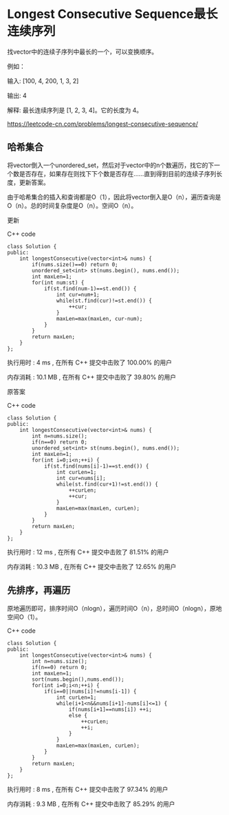 # Longest Consecutive Sequence最长连续序列

找vector中的连续子序列中最长的一个，可以变换顺序。

例如：

输入: [100, 4, 200, 1, 3, 2]

输出: 4

解释: 最长连续序列是 [1, 2, 3, 4]。它的长度为 4。

https://leetcode-cn.com/problems/longest-consecutive-sequence/

## 哈希集合
将vector倒入一个unordered_set，然后对于vector中的n个数遍历，找它的下一个数是否存在，如果存在则找下下个数是否存在……直到得到目前的连续子序列长度，更新答案。

由于哈希集合的插入和查询都是O（1），因此将vector倒入是O（n），遍历查询是O（n）。总的时间复杂度是O（n）。空间O（n）。

更新

C++ code
```
class Solution {
public:
    int longestConsecutive(vector<int>& nums) {
        if(nums.size()==0) return 0;
        unordered_set<int> st(nums.begin(), nums.end());
        int maxLen=1;
        for(int num:st) {
            if(st.find(num-1)==st.end()) {
                int cur=num+1;
                while(st.find(cur)!=st.end()) {
                    ++cur;
                }
                maxLen=max(maxLen, cur-num);
            }
        }
        return maxLen;
    }
};
```
执行用时 :
4 ms
, 在所有 C++ 提交中击败了
100.00%
的用户

内存消耗 :
10.1 MB
, 在所有 C++ 提交中击败了
39.80%
的用户

原答案

C++ code
```
class Solution {
public:
    int longestConsecutive(vector<int>& nums) {
        int n=nums.size();
        if(n==0) return 0;
        unordered_set<int> st(nums.begin(), nums.end());
        int maxLen=1;
        for(int i=0;i<n;++i) {
            if(st.find(nums[i]-1)==st.end()) {
                int curLen=1;
                int cur=nums[i];
                while(st.find(cur+1)!=st.end()) {
                    ++curLen;
                    ++cur;
                }
                maxLen=max(maxLen, curLen);
            }
        }
        return maxLen;
    }
};
```
执行用时 :
12 ms
, 在所有 C++ 提交中击败了
81.51%
的用户

内存消耗 :
10.3 MB
, 在所有 C++ 提交中击败了
12.65%
的用户

## 先排序，再遍历
原地遍历即可，排序时间O（nlogn），遍历时间O（n），总时间O（nlogn），原地空间O（1）。

C++ code
```
class Solution {
public:
    int longestConsecutive(vector<int>& nums) {
        int n=nums.size();
        if(n==0) return 0;
        int maxLen=1;
        sort(nums.begin(),nums.end());
        for(int i=0;i<n;++i) {
            if(i==0||nums[i]!=nums[i-1]) {
                int curLen=1;
                while(i+1<n&&nums[i+1]-nums[i]<=1) {
                    if(nums[i+1]==nums[i]) ++i;
                    else {
                        ++curLen;
                        ++i;
                    }                   
                }
                maxLen=max(maxLen, curLen);
            }
        }
        return maxLen;
    }
};
```
执行用时 :
8 ms
, 在所有 C++ 提交中击败了
97.34%
的用户

内存消耗 :
9.3 MB
, 在所有 C++ 提交中击败了
85.29%
的用户
